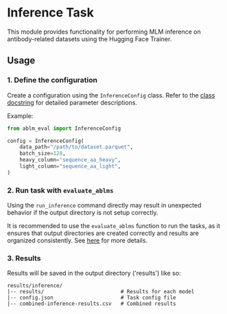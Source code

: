 # Inference Task

This module provides functionality for performing MLM inference on antibody-related datasets using the Hugging Face Trainer. 

## Usage

### 1. Define the configuration

Create a configuration using the `InferenceConfig` class. Refer to the [class docstring](inference_config.py) for detailed parameter descriptions.

Example:
```python
from ablm_eval import InferenceConfig

config = InferenceConfig(
    data_path="/path/to/dataset.parquet",
    batch_size=128,
    heavy_column="sequence_aa_heavy",
    light_column="sequence_aa_light",
)
```

### 2. Run task with `evaluate_ablms`

Using the `run_inference` command directly may result in unexpected behavior if the output directory is not setup correctly.

It is recommended to use the `evaluate_ablms` function to run the tasks, as it ensures that output directories are created correctly and results are organized consistently. See [here](../../../README.md) for more details.

### 3. Results
Results will be saved in the output directory ('results') like so:
```
results/inference/
|-- results/                         # Results for each model
|-- config.json                      # Task config file
|-- combined-inference-results.csv   # Combined results
```
